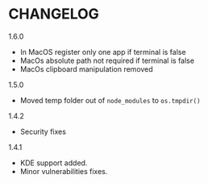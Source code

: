 # CHANGELOG
1.6.0
- In MacOS register only one app if terminal is false
- MacOs absolute path not required if terminal is false
- MacOs clipboard manipulation removed

1.5.0
- Moved temp folder out of `node_modules` to `os.tmpdir()`

1.4.2
- Security fixes

1.4.1
- KDE support added.
- Minor vulnerabilities fixes.
